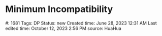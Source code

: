 # Minimum Incompatibility

#: 1681
Tags: DP
Status: new
Created time: June 28, 2023 12:31 AM
Last edited time: October 12, 2023 2:56 PM
source: HuaHua